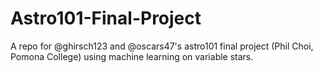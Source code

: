 # Astro101-Final-Project
A repo for @ghirsch123 and @oscars47's astro101 final project (Phil Choi, Pomona College) using machine learning on variable stars.
